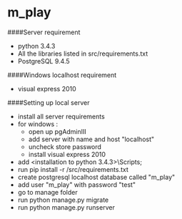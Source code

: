 # m_play

####Server requirement
- python 3.4.3
- All the libraries listed in src/requirements.txt
- PostgreSQL 9.4.5

####Windows localhost requirement
- visual express 2010

####Setting up local server
- install all server requirements
- for windows : 
  - open up pgAdminIII
  - add server with name and host "localhost"
  - uncheck store password
  - install visual express 2010
- add <installation to python 3.4.3>\Scripts;
- run pip install -r /src/requirements.txt
- create postgresql localhost database called "m_play"
- add user "m_play" with password "test"
- go to manage folder
- run python manage.py migrate
- run python manage.py runserver
